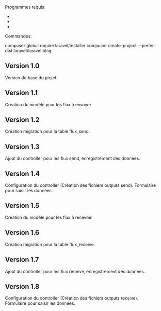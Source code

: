 Programmes requis:

-
-
-

Commandes:

composer global require laravel/installer
composer create-project --prefer-dist laravel/laravel blog

## Version 1.0

Version de base du projet.

## Version 1.1

Création du modèle pour les flux à envoyer.

## Version 1.2

Création migration pour la table flux_send.

## Version 1.3

Ajout du controller pour les flux send, enregistrement des données.

## Version 1.4

Configuration du controller (Création des fichiers outputs send). Formulaire pour saisir les données.

## Version 1.5

Création du modèle pour les flux à recevoir.

## Version 1.6

Création migration pour la table flux_receive.

## Version 1.7

Ajout du controller pour les flux receive, enregistrement des données.

## Version 1.8

Configuration du controller (Création des fichiers outputs receive). Formulaire pour saisir les données.
